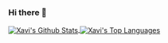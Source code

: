 ### Hi there 👋

<a target=_blank href="https://github.com/xavism">
  <img align="center" alt="Xavi's Github Stats" src="https://github-readme-stats.vercel.app/api?username=xavism&show_icons=true&theme=github_dark&count_private=true&hide_border=true"/>
</a>
<a target=_blank href="https://github.com/xavism">
  <img align="center" alt="Xavi's Top Languages" src="https://github-readme-stats.vercel.app/api/top-langs/?username=xavism&theme=github_dark&layout=compact&hide=EJS&hide_border=true"/>
</a>

<!--
**xavism/xavism** is a ✨ _special_ ✨ repository because its `README.md` (this file) appears on your GitHub profile.

Here are some ideas to get you started:

- 🔭 I’m currently working on ...
- 🌱 I’m currently learning ...
- 👯 I’m looking to collaborate on ...
- 🤔 I’m looking for help with ...
- 💬 Ask me about ...
- 📫 How to reach me: ...
- 😄 Pronouns: ...
- ⚡ Fun fact: ...
-->
